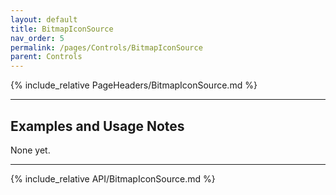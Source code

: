 ```yaml
---
layout: default
title: BitmapIconSource
nav_order: 5
permalink: /pages/Controls/BitmapIconSource
parent: Controls
---
```


{% include_relative PageHeaders/BitmapIconSource.md %}

<!-- Custom content & examples start here -->

<hr />

## Examples and Usage Notes

None yet.

<!-- End custom content & examples -->

<hr />

{% include_relative API/BitmapIconSource.md %}
